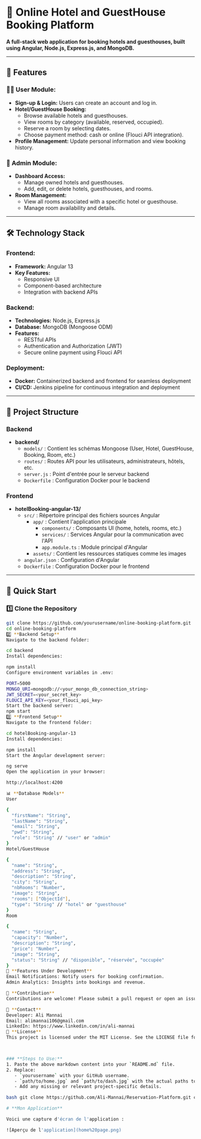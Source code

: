 # 🏨 Online Hotel and GuestHouse Booking Platform

**A full-stack web application for booking hotels and guesthouses, built using Angular, Node.js, Express.js, and MongoDB.**

---

## 🚀 Features

### 🧑‍💻 User Module:
- **Sign-up & Login:** Users can create an account and log in.
- **Hotel/GuestHouse Booking:** 
  - Browse available hotels and guesthouses.
  - View rooms by category (available, reserved, occupied).
  - Reserve a room by selecting dates.
  - Choose payment method: cash or online (Flouci API integration).
- **Profile Management:** Update personal information and view booking history.

### 🔑 Admin Module:
- **Dashboard Access:** 
  - Manage owned hotels and guesthouses.
  - Add, edit, or delete hotels, guesthouses, and rooms.
- **Room Management:**
  - View all rooms associated with a specific hotel or guesthouse.
  - Manage room availability and details.

---

## 🛠️ Technology Stack

### **Frontend:**
- **Framework:** Angular 13
- **Key Features:**
  - Responsive UI
  - Component-based architecture
  - Integration with backend APIs

### **Backend:**
- **Technologies:** Node.js, Express.js
- **Database:** MongoDB (Mongoose ODM)
- **Features:**
  - RESTful APIs
  - Authentication and Authorization (JWT)
  - Secure online payment using Flouci API

### **Deployment:**
- **Docker:** Containerized backend and frontend for seamless deployment
- **CI/CD:** Jenkins pipeline for continuous integration and deployment

---

## 📂 Project Structure

### **Backend**

- **backend/**  
  - `models/` : Contient les schémas Mongoose (User, Hotel, GuestHouse, Booking, Room, etc.)  
  - `routes/` : Routes API pour les utilisateurs, administrateurs, hôtels, etc.  
  - `server.js` : Point d'entrée pour le serveur backend  
  - `Dockerfile` : Configuration Docker pour le backend  

### **Frontend**

- **hotelBooking-angular-13/**  
  - `src/` : Répertoire principal des fichiers sources Angular  
    - `app/` : Contient l'application principale  
      - `components/` : Composants UI (home, hotels, rooms, etc.)  
      - `services/` : Services Angular pour la communication avec l'API  
      - `app.module.ts` : Module principal d'Angular  
    - `assets/` : Contient les ressources statiques comme les images  
  - `angular.json` : Configuration d'Angular  
  - `Dockerfile` : Configuration Docker pour le frontend  

---

## 🚀 Quick Start

### 1️⃣ Clone the Repository
```bash
git clone https://github.com/yourusername/online-booking-platform.git
cd online-booking-platform 
2️⃣ **Backend Setup**
Navigate to the backend folder:

cd backend
Install dependencies:

npm install
Configure environment variables in .env:

PORT=5000
MONGO_URI=mongodb://<your_mongo_db_connection_string>
JWT_SECRET=<your_secret_key>
FLOUCI_API_KEY=<your_flouci_api_key>
Start the backend server:
npm start
3️⃣ **Frontend Setup**
Navigate to the frontend folder:

cd hotelBooking-angular-13
Install dependencies:

npm install
Start the Angular development server:

ng serve
Open the application in your browser:

http://localhost:4200

📊 **Database Models**
User

{
  "firstName": "String",
  "lastName": "String",
  "email": "String",
  "pwd": "String",
  "role": "String" // "user" or "admin"
}
Hotel/GuestHouse

{
  "name": "String",
  "address": "String",
  "description": "String",
  "city": "String",
  "nbRooms": "Number",
  "image": "String",
  "rooms": ["ObjectId"],
  "type": "String" // "hotel" or "guesthouse"
}
Room

{
  "name": "String",
  "capacity": "Number",
  "description": "String",
  "price": "Number",
  "image": "String",
  "status": "String" // "disponible", "réservée", "occupée"
}
🌟 **Features Under Development**
Email Notifications: Notify users for booking confirmation.
Admin Analytics: Insights into bookings and revenue.

🤝 **Contribution**
Contributions are welcome! Please submit a pull request or open an issue for suggestions.

📧 **Contact**
Developer: Ali Mannai
Email: alimannai106@gmail.com
LinkedIn: https://www.linkedin.com/in/ali-mannai
📝 **License**
This project is licensed under the MIT License. See the LICENSE file for details.



### **Steps to Use:**
1. Paste the above markdown content into your `README.md` file.
2. Replace:
   - `yourusername` with your GitHub username.
   - `path/to/home.jpg` and `path/to/dash.jpg` with the actual paths to your project screenshots (if any).
   - Add any missing or relevant project-specific details.

bash git clone https://github.com/Ali-Mannai/Reservation-Platform.git cd online-booking-platform

# **Mon Application**

Voici une capture d'écran de l'application :

![Aperçu de l'application](home%20page.png)
